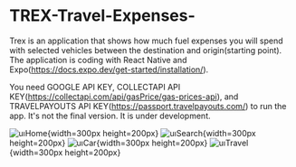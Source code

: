 # TREX-Travel-Expenses-

Trex is an application that shows how much fuel expenses you will spend with selected vehicles between the destination and origin(starting point). The application is coding with React Native and Expo(https://docs.expo.dev/get-started/installation/).

You need GOOGLE API KEY, COLLECTAPI API KEY(https://collectapi.com/api/gasPrice/gas-prices-api), and TRAVELPAYOUTS API KEY(https://passport.travelpayouts.com/) to run the app.
It's not the final version. It is under development.

![uıHome](https://github.com/tugcece/TREX-Travel-Expenses/assets/79104524/f3ed631f-d42c-4c36-a144-eda8f49da019){width=300px height=200px}
![uıSearch](https://github.com/tugcece/TREX-Travel-Expenses/assets/79104524/4a25a219-854e-4a8e-9baf-cac51f869449){width=300px height=200px}
![uıCar](https://github.com/tugcece/TREX-Travel-Expenses/assets/79104524/a16bc0b2-5652-4a92-9d4b-fdf0afaf2363){width=300px height=200px}
![uıTravel](https://github.com/tugcece/TREX-Travel-Expenses/assets/79104524/e2359e02-e119-4e05-ab05-6d572849c9ca){width=300px height=200px}


